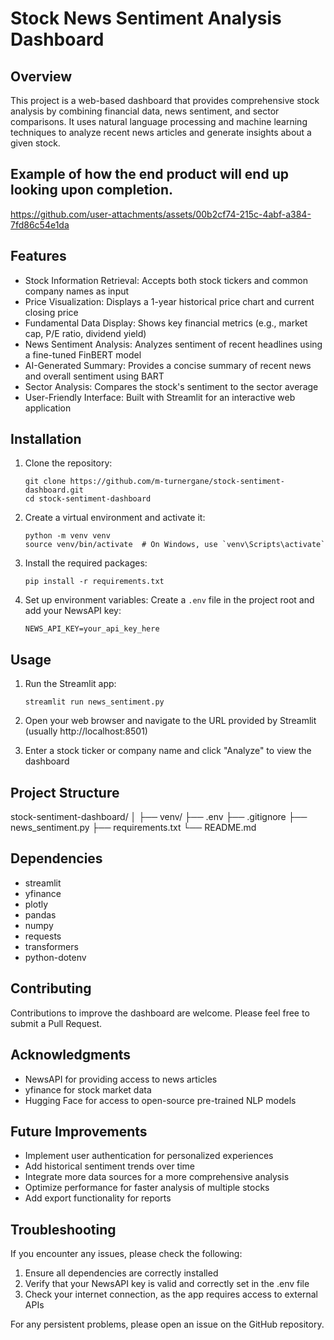 # Stock News Sentiment Analysis Dashboard

## Overview

This project is a web-based dashboard that provides comprehensive stock analysis by combining financial data, news sentiment, and sector comparisons. It uses natural language processing and machine learning techniques to analyze recent news articles and generate insights about a given stock.

## Example of how the end product will end up looking upon completion.

https://github.com/user-attachments/assets/00b2cf74-215c-4abf-a384-7fd86c54e1da

## Features

- Stock Information Retrieval: Accepts both stock tickers and common company names as input
- Price Visualization: Displays a 1-year historical price chart and current closing price
- Fundamental Data Display: Shows key financial metrics (e.g., market cap, P/E ratio, dividend yield)
- News Sentiment Analysis: Analyzes sentiment of recent headlines using a fine-tuned FinBERT model
- AI-Generated Summary: Provides a concise summary of recent news and overall sentiment using BART
- Sector Analysis: Compares the stock's sentiment to the sector average
- User-Friendly Interface: Built with Streamlit for an interactive web application

## Installation

1. Clone the repository:
   ```
   git clone https://github.com/m-turnergane/stock-sentiment-dashboard.git
   cd stock-sentiment-dashboard
   ```

2. Create a virtual environment and activate it:
   ```
   python -m venv venv
   source venv/bin/activate  # On Windows, use `venv\Scripts\activate`
   ```

3. Install the required packages:
   ```
   pip install -r requirements.txt
   ```

4. Set up environment variables:
   Create a `.env` file in the project root and add your NewsAPI key:
   ```
   NEWS_API_KEY=your_api_key_here
   ```

## Usage

1. Run the Streamlit app:
   ```
   streamlit run news_sentiment.py
   ```

2. Open your web browser and navigate to the URL provided by Streamlit (usually http://localhost:8501)

3. Enter a stock ticker or company name and click "Analyze" to view the dashboard

## Project Structure

stock-sentiment-dashboard/
│
├── venv/
├── .env
├── .gitignore
├── news_sentiment.py
├── requirements.txt
└── README.md

## Dependencies

- streamlit
- yfinance
- plotly
- pandas
- numpy
- requests
- transformers
- python-dotenv

## Contributing

Contributions to improve the dashboard are welcome. Please feel free to submit a Pull Request.

## Acknowledgments

- NewsAPI for providing access to news articles
- yfinance for stock market data
- Hugging Face for access to open-source pre-trained NLP models

## Future Improvements

- Implement user authentication for personalized experiences
- Add historical sentiment trends over time
- Integrate more data sources for a more comprehensive analysis
- Optimize performance for faster analysis of multiple stocks
- Add export functionality for reports

## Troubleshooting

If you encounter any issues, please check the following:
1. Ensure all dependencies are correctly installed
2. Verify that your NewsAPI key is valid and correctly set in the .env file
3. Check your internet connection, as the app requires access to external APIs

For any persistent problems, please open an issue on the GitHub repository.
